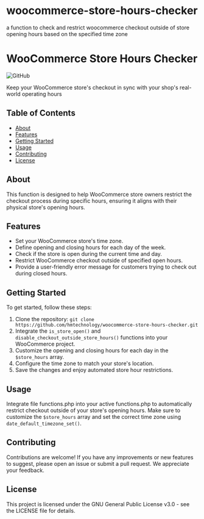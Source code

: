 # woocommerce-store-hours-checker
a function to check and restrict woocommerce checkout outside of store opening hours based on the specified time zone

# WooCommerce Store Hours Checker

![GitHub](https://img.shields.io/github/license/hmtechnology/woocommerce-store-hours-checker)

Keep your WooCommerce store's checkout in sync with your shop's real-world operating hours

## Table of Contents

- [About](#about)
- [Features](#features)
- [Getting Started](#getting-started)
- [Usage](#usage)
- [Contributing](#contributing)
- [License](#license)

## About

This function is designed to help WooCommerce store owners restrict the checkout process during specific hours, ensuring it aligns with their physical store's opening hours.

## Features

- Set your WooCommerce store's time zone.
- Define opening and closing hours for each day of the week.
- Check if the store is open during the current time and day.
- Restrict WooCommerce checkout outside of specified open hours.
- Provide a user-friendly error message for customers trying to check out during closed hours.

## Getting Started

To get started, follow these steps:

1. Clone the repository: `git clone https://github.com/hmtechnology/woocommerce-store-hours-checker.git`
2. Integrate the `is_store_open()` and `disable_checkout_outside_store_hours()` functions into your WooCommerce project.
3. Customize the opening and closing hours for each day in the `$store_hours` array.
4. Configure the time zone to match your store's location.
5. Save the changes and enjoy automated store hour restrictions.

## Usage

Integrate file functions.php into your active functions.php to automatically restrict checkout outside of your store's opening hours. Make sure to customize the `$store_hours` array and set the correct time zone using `date_default_timezone_set()`.

## Contributing

Contributions are welcome! If you have any improvements or new features to suggest, please open an issue or submit a pull request. We appreciate your feedback.

## License

This project is licensed under the GNU General Public License v3.0 - see the LICENSE file for details.
